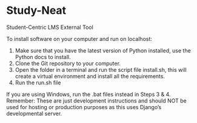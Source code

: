 # Study-Neat
Student-Centric LMS External Tool

To install software on your computer and run on localhost:
  1. Make sure that you have the latest version of Python installed, use the Python docs to install.
  2. Clone the Git repository to your computer.
  3. Open the folder in a terminal and run the script file install.sh, this will create a virtual environment and install all the requirements.
  4. Run the run.sh file

If you are using Windows, run the .bat files instead in Steps 3 & 4.
Remember: These are just development instructions and should NOT be used for hosting or production purposes as this uses Django’s developmental server.

